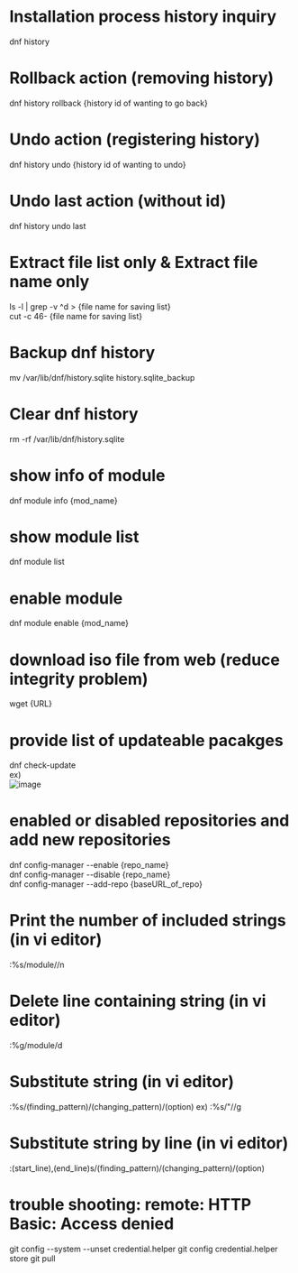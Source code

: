 # Installation process history inquiry  
dnf history

# Rollback action (removing history)
dnf history rollback {history id of wanting to go back}

# Undo action (registering history)
dnf history undo {history id of wanting to undo}

# Undo last action (without id)
dnf history undo last

# Extract file list only & Extract file name only
ls -l | grep -v ^d  > {file name for saving list}  
cut -c 46- {file name for saving list}

# Backup dnf history
mv /var/lib/dnf/history.sqlite history.sqlite_backup

# Clear dnf history
rm -rf /var/lib/dnf/history.sqlite

# show info of module
dnf module info {mod_name}

# show module list
dnf module list

# enable module
dnf module enable {mod_name}

# download iso file from web (reduce integrity problem)
wget {URL}

# provide list of updateable pacakges
dnf check-update  
ex)  
![image](https://user-images.githubusercontent.com/24868649/89974707-bf42f000-dc9e-11ea-8422-24b48a716fbe.png)

# enabled or disabled repositories and add new repositories
dnf config-manager --enable {repo_name}  
dnf config-manager --disable {repo_name}  
dnf config-manager --add-repo {baseURL_of_repo}

# Print the number of included strings (in vi editor)
:%s/module//n

# Delete line containing string (in vi editor)
:%g/module/d

# Substitute string (in vi editor)
:%s/(finding_pattern)/(changing_pattern)/(option)
ex) :%s/"//g

# Substitute string by line (in vi editor)
:(start_line),(end_line)s/(finding_pattern)/(changing_pattern)/(option)

# trouble shooting: remote: HTTP Basic: Access denied
git config --system --unset credential.helper
git config credential.helper store
git pull
